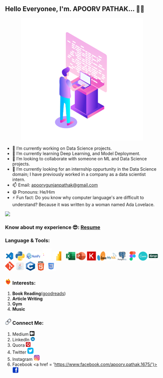 ## Hello Everyonee, I'm. APOORV PATHAK... 👋👋

<p align = 'center'>
  <img src = './Logo/Computer Developer.gif' alt = 'Apoorv Pathak' width = '400' height = '400'>
</p>

<!--
**ApoorvPathak2003/ApoorvPathak2003** is a ✨ _special_ ✨ repository because its `README.md` (this file) appears on your GitHub profile.
Here are some ideas to get you started:
-->

- 🔭 I’m currently working on Data Science projects.
- 🌱 I’m currently learning Deep Learning, and Model Deployment.
- 👯 I’m looking to collaborate with someone on ML and Data Science projects.
- 🤔 I’m currently looking for an internship oppurtunity in the Data Science domain; I have previously worked in a company as a data scientist intern. 
- 📫 Email: apoorvgunjanpathak@gmail.com
- 😄 Pronouns: He/Him
- ⚡ Fun fact: Do you know why computer language's are difficult to understand? Because it was written by a woman named Ada Lovelace.

![](https://komarev.com/ghpvc/?username=ApoorvPathak2003)

### Know about my experience 😎: [Resume](https://github.com/ApoorvPathak2003/ApoorvPathak2003/blob/main/Apoorv%20Pathak%20-%20Data%20Scientist%20Intern.pdf)

### Language & Tools:
<img src = './Logo/VS Code.png' alt = 'VS Code' width = '30' height = '30'>   <img src = './Logo/Python.png' alt = 'Python' width = '30' height = '30'>   <img src = './Logo/NumPy.png' alt = 'NumPy' width = '50' height = '30'>   <img src = './Logo/Pandas.svg' alt = 'Pandas' width = '30' height = '40'>   <img src = './Logo/MS Power BI.png' alt = 'MS Power BI' width = '40' height = '30'>   <img src = './Logo/MS Excel.png' alt = 'MS Excel' width = '30' height = '30'>   <img src = './Logo/MS Powerpoint.png' alt = 'MS Powerpoint' width = '30' height = '30'>   <img src = './Logo/Keras.svg' alt = 'Keras' width = '30' height = '30'>   <img src = './Logo/sklearn.svg' alt = 'Sklearn' width = '30' height = '30'>   <img src = './Logo/MySQL.png' alt = 'MySQL' width = '30' height = '30'>   <img src = './Logo/PostgreSQL.png' alt = 'PostgreSQL' width = '30' height = '30'>   <img src = './Logo/Figma.png' alt = 'Figma' width = '30' height = '30'>   <img src = './Logo/Canva.png' alt = 'Canva' width = '30' height = '30'>   <img src = './Logo/Django.png' alt = 'Django' width = '30' height = '30'>  <img src = './Logo/Git.png' alt = 'Git' width = '30' height = '30'>   <img src = './Logo/Java.png' alt = 'Java' width = '30' height = '30'>   <img src = './Logo/C.png' alt = 'C' width = '30' height = '30'>   <img src = './Logo/HTML.png' alt = 'HTML' width = '30' height = '30'>   <img src = './Logo/CSS.png' alt = 'CSS' width = '30' height = '30'>

### <img src = './Logo/Passion.gif' alt = 'Passion' width = '20' height = '20'> Interests:
1. **Book Reading**(<a href = 'https://www.goodreads.com/user/show/164208181-apoorv-gunjan-pathak'>goodreads</a>)
2. **Article Writing**
3. **Gym**
4. **Music**

### <img src = './Logo/Link.png' alt = 'Connect' width = '20' height = '20'> Connect Me:
1. Medium <a href = 'https://medium.com/@apoorvnpathak'><img src = './Logo/Medium.png' alt = 'Apoorv Pathak - Medium' width = '15' height = '15'></a>
2. LinkedIn <a href = 'https://www.linkedin.com/in/apoorv-pathak-a3b1931ba/'><img src = './Logo/LinkedIn.png' alt = 'Apoorv Pathak - LinkedIn' width = '15' height = '15'></a>
3. Quora <a href = 'https://www.quora.com/profile/Apoorv-Gunjan-Pathak'><img src = './Logo/Quora.png' alt = 'Apoorv Pathak - Quora' width = '15' height = '15'></a>
4. Twitter <a href = 'https://twitter.com/ApoorvPathak20'><img src = './Logo/Twitter.png' alt = 'Apoorv Pathak - Twitter' width = '20' height = '20'></a>
5. Instagram <a href = 'https://www.instagram.com/apoorv__pathak/'><img src = './Logo/Instagram.png' alt = 'Apoorv Pathak - Instagram' width = '20' height = '20'></a>
6. Facebook <a href = 'https://www.facebook.com/apoorv.pathak.1675/')><img src = './Logo/Facebook.png' alt = 'Apoorv Pathak - Facebook' width = '20' height = '20'></a>
